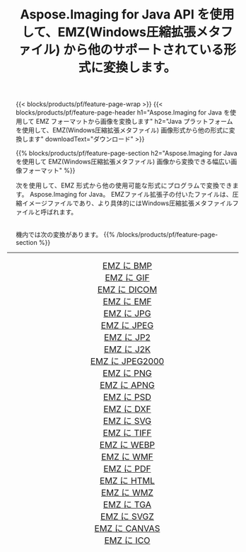﻿---
title: Aspose.Imaging for Java API を使用して、EMZ(Windows圧縮拡張メタファイル) から他のサポートされている形式に変換します。 
weight: 3920
url: /ja/java/conversion/from/emz/ 
lang: ja
langdirlevel: 2
locales: zh-hans,ja,it,ru,de,es,fr,nl,id,lt,pl,pt,vi,tr,ko,zh-hant,ar,hi,th,sv,cs,uk,he
description: Aspose.Imaging は、Java プラットフォームを使用して EMZ(Windows圧縮拡張メタファイル) から他のフォーマットに簡単に変換できます
---

{{< blocks/products/pf/feature-page-wrap >}}
{{< blocks/products/pf/feature-page-header h1="Aspose.Imaging for Java を使用して EMZ フォーマットから画像を変換します" h2="Java プラットフォームを使用して、EMZ(Windows圧縮拡張メタファイル) 画像形式から他の形式に変換します" downloadText="ダウンロード" >}}


{{% blocks/products/pf/feature-page-section  h2="Aspose.Imaging for Java を使用して EMZ(Windows圧縮拡張メタファイル) 画像から変換できる幅広い画像フォーマット" %}}
<p align=justify>次を使用して、EMZ 形式から他の使用可能な形式にプログラムで変換できます。
Aspose.Imaging for Java。 EMZファイル拡張子の付いたファイルは、圧縮イメージファイルであり、より具体的にはWindows圧縮拡張メタファイルファイルと呼ばれます。</p>
<br/>
機内では次の変換があります。
{{% /blocks/products/pf/feature-page-section %}}
<div class="container-fluid productfamilypage bg-gray">
    <div class="convertypes bg-gray agp-content section">
        <div class="container">
		<hr style="margin-left:-20px;"/>
		<div class="row other-converters" style="gap: 10px;font-size: 19px;text-align:center;">
		    <div class='col-md-2 other-converter remove-lp remove-rp'><a href="/imaging/ja/java/conversion/emz-to-bmp/" style="padding:15px;">EMZ に BMP</a></div><div class='col-md-2 other-converter remove-lp remove-rp'><a href="/imaging/ja/java/conversion/emz-to-gif/" style="padding:15px;">EMZ に GIF</a></div><div class='col-md-2 other-converter remove-lp remove-rp'><a href="/imaging/ja/java/conversion/emz-to-dicom/" style="padding:15px;">EMZ に DICOM</a></div><div class='col-md-2 other-converter remove-lp remove-rp'><a href="/imaging/ja/java/conversion/emz-to-emf/" style="padding:15px;">EMZ に EMF</a></div><div class='col-md-2 other-converter remove-lp remove-rp'><a href="/imaging/ja/java/conversion/emz-to-jpg/" style="padding:15px;">EMZ に JPG</a></div><div class='col-md-2 other-converter remove-lp remove-rp'><a href="/imaging/ja/java/conversion/emz-to-jpeg/" style="padding:15px;">EMZ に JPEG</a></div><div class='col-md-2 other-converter remove-lp remove-rp'><a href="/imaging/ja/java/conversion/emz-to-jp2/" style="padding:15px;">EMZ に JP2</a></div><div class='col-md-2 other-converter remove-lp remove-rp'><a href="/imaging/ja/java/conversion/emz-to-j2k/" style="padding:15px;">EMZ に J2K</a></div><div class='col-md-2 other-converter remove-lp remove-rp'><a href="/imaging/ja/java/conversion/emz-to-jpeg2000/" style="padding:15px;">EMZ に JPEG2000</a></div><div class='col-md-2 other-converter remove-lp remove-rp'><a href="/imaging/ja/java/conversion/emz-to-png/" style="padding:15px;">EMZ に PNG</a></div><div class='col-md-2 other-converter remove-lp remove-rp'><a href="/imaging/ja/java/conversion/emz-to-apng/" style="padding:15px;">EMZ に APNG</a></div><div class='col-md-2 other-converter remove-lp remove-rp'><a href="/imaging/ja/java/conversion/emz-to-psd/" style="padding:15px;">EMZ に PSD</a></div><div class='col-md-2 other-converter remove-lp remove-rp'><a href="/imaging/ja/java/conversion/emz-to-dxf/" style="padding:15px;">EMZ に DXF</a></div><div class='col-md-2 other-converter remove-lp remove-rp'><a href="/imaging/ja/java/conversion/emz-to-svg/" style="padding:15px;">EMZ に SVG</a></div><div class='col-md-2 other-converter remove-lp remove-rp'><a href="/imaging/ja/java/conversion/emz-to-tiff/" style="padding:15px;">EMZ に TIFF</a></div><div class='col-md-2 other-converter remove-lp remove-rp'><a href="/imaging/ja/java/conversion/emz-to-webp/" style="padding:15px;">EMZ に WEBP</a></div><div class='col-md-2 other-converter remove-lp remove-rp'><a href="/imaging/ja/java/conversion/emz-to-wmf/" style="padding:15px;">EMZ に WMF</a></div><div class='col-md-2 other-converter remove-lp remove-rp'><a href="/imaging/ja/java/conversion/emz-to-pdf/" style="padding:15px;">EMZ に PDF</a></div><div class='col-md-2 other-converter remove-lp remove-rp'><a href="/imaging/ja/java/conversion/emz-to-html/" style="padding:15px;">EMZ に HTML</a></div><div class='col-md-2 other-converter remove-lp remove-rp'><a href="/imaging/ja/java/conversion/emz-to-wmz/" style="padding:15px;">EMZ に WMZ</a></div><div class='col-md-2 other-converter remove-lp remove-rp'><a href="/imaging/ja/java/conversion/emz-to-tga/" style="padding:15px;">EMZ に TGA</a></div><div class='col-md-2 other-converter remove-lp remove-rp'><a href="/imaging/ja/java/conversion/emz-to-svgz/" style="padding:15px;">EMZ に SVGZ</a></div><div class='col-md-2 other-converter remove-lp remove-rp'><a href="/imaging/ja/java/conversion/emz-to-canvas/" style="padding:15px;">EMZ に CANVAS</a></div><div class='col-md-2 other-converter remove-lp remove-rp'><a href="/imaging/ja/java/conversion/emz-to-ico/" style="padding:15px;">EMZ に ICO</a></div>
                </div>
        </div>
    </div>
</div>
<br/>

